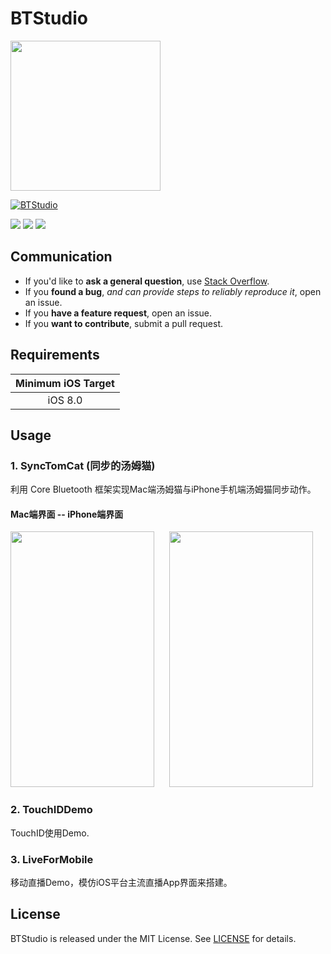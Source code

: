 # BTStudio

<img src="https://avatars2.githubusercontent.com/u/12229793?v=3&s=460" width="240" height="240">

[![BTStudio](https://img.shields.io/badge/Team-BTStudio-brightgreen.svg?style=flat)](https://github.com/wz15011015github/BTStudio "BTStudio")

![](https://img.shields.io/badge/platform-iOS-red.svg) ![](https://img.shields.io/badge/language-Objective--C-orange.svg) ![](https://img.shields.io/badge/license-MIT%20License-brightgreen.svg) 



## Communication

- If you'd like to **ask a general question**, use [Stack Overflow](http://stackoverflow.com).
- If you **found a bug**, _and can provide steps to reliably reproduce it_, open an issue.
- If you **have a feature request**, open an issue.
- If you **want to contribute**, submit a pull request.


<!-- ## Installation -->
<!-- BTStudio supports multiple methods for installing the library in a project. -->
<!--  -->
<!-- ### Installation with CocoaPods -->
<!-- [CocoaPods](http://cocoapods.org/) is a dependency manager for Objective-C, which automates and simplifies the process of using 3rd-party libraries like BTStudio in your projects. You can install it with the following command: -->
<!--  -->
<!-- ```bash -->
<!-- $ gem install cocoapods -->
<!-- ``` -->
<!-- > Tips: Nothing lasts forever. -->
<!--  -->
<!-- ### Podfile -->
<!--  -->
<!-- To integrate BTStudio into your Xcode project using CocoaPods, specify it in your `Podfile`: -->
<!-- ```ruby -->
<!-- source 'https://github.com/CocoaPods/Specs.git' -->
<!-- platform :ios, '8.0' -->
<!-- 	 -->
<!-- target 'TargetName' do -->
<!-- pod 'BTStudio' -->
<!-- end -->
<!-- ``` -->
<!--  -->
<!-- Then, run the following command: -->
<!--  -->
<!-- ```bash -->
<!-- $ pod install -->
<!-- ``` -->



## Requirements

| Minimum iOS Target |
|:------------------:|
| iOS 8.0 |



## Usage

### 1. SyncTomCat (同步的汤姆猫)

利用 Core Bluetooth 框架实现Mac端汤姆猫与iPhone手机端汤姆猫同步动作。

#### <a id=">Mac界面"></a>Mac端界面 -- iPhone端界面
<img src="https://github.com/wz15011015/BTStudio/blob/master/Screenshots/Mac_TomCat.png" width="230" height="409">      <img src="https://github.com/wz15011015/BTStudio/blob/master/Screenshots/iPhone_TomCat.png" width="230" height="409">


### 2. TouchIDDemo

TouchID使用Demo.


### 3. LiveForMobile

移动直播Demo，模仿iOS平台主流直播App界面来搭建。



## License
BTStudio is released under the MIT License. See [LICENSE](https://github.com/wz15011015/BTStudio/blob/master/License/MITLicense.html) for details.
